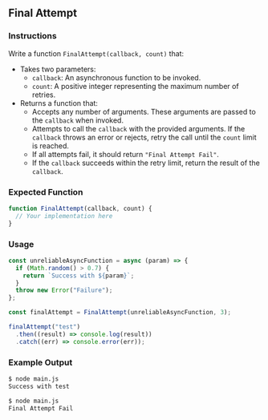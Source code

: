 ## Final Attempt

### Instructions

Write a function `FinalAttempt(callback, count)` that:

- Takes two parameters:
  - `callback`: An asynchronous function to be invoked.
  - `count`: A positive integer representing the maximum number of retries.
- Returns a function that:
  - Accepts any number of arguments. These arguments are passed to the `callback` when invoked.
  - Attempts to call the `callback` with the provided arguments. If the `callback` throws an error or rejects, retry the call until the `count` limit is reached.
  - If all attempts fail, it should return `"Final Attempt Fail"`.
  - If the `callback` succeeds within the retry limit, return the result of the `callback`.

### Expected Function

```js
function FinalAttempt(callback, count) {
  // Your implementation here
}
```

### Usage

```js
const unreliableAsyncFunction = async (param) => {
  if (Math.random() > 0.7) {
    return `Success with ${param}`;
  }
  throw new Error("Failure");
};

const finalAttempt = FinalAttempt(unreliableAsyncFunction, 3);

finalAttempt("test")
  .then((result) => console.log(result))
  .catch((err) => console.error(err));
```

### Example Output

```sh
$ node main.js
Success with test

$ node main.js
Final Attempt Fail
```
